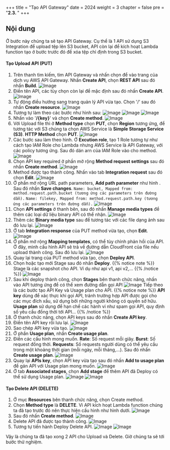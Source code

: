 +++
title = "Tạo API Gateway"
date = 2024
weight = 3
chapter = false
pre = "<b>2.3. </b>"
+++

## Nội dung

Ở bước này chúng ta sẽ tạo API Gateway. Cụ thể là 1 API sử dụng S3 Integration để upload tệp lên S3 bucket, API còn lại để kích hoạt Lambda function tạo ở bước trước đó để xóa tệp chỉ định trong S3 bucket.

#### Tạo Upload API (PUT)

1. Trên thanh tìm kiếm, tìm API Gateway và nhấn chọn để vào trang của dịch vụ AWS API Gateway. Nhấn **Create API**, chọn **REST API** sau đó nhấn **Build**.
   ![Image](../../images/API%20Gateway/Console_1.jpg)
2. Điền tên API, các tùy chọn còn lại để mặc định sau đó nhấn **Create API**.
   ![Image](../../images/API%20Gateway/Console_2.jpg)
3. Tự động điều hướng sang trang quản lý API vừa tạo. Chọn '/' sau đó nhấn **Create resource**.
   ![Image](../../images/API%20Gateway/Console_3.jpg)
4. Tương tự làm theo các bước như hình sau:
   ![Image](../../images/API%20Gateway/Console_4.jpg)
   ![Image](../../images/API%20Gateway/Console_5.jpg)
   ![Image](../../images/API%20Gateway/Console_6.jpg)
5. Nhấn vào '**/{key}**' và chọn **Create method**.
   ![Image](../../images/API%20Gateway/Console_7.jpg)
6. Với Upload file thì ở **Method type** chọn **PUT**, chọn **Region** tương ứng, để tương tác với S3 chúng ta chọn AWS Service là **Simple Storage Service (S3)**. **HTTP Method** chọn **PUT**.
   ![Image](../../images/API%20Gateway/Create_method_1.jpg)
7. Các bước sau làm theo hình. Ở **Excution role**, tạo 1 Role tương tự như cách tạo IAM Role cho Lambda nhưng AWS Service là API Gateway, với các policy tương ứng. Sau đó dán arn của IAM Role vào cho method.
   ![Image](../../images/API%20Gateway/Create_method_2.jpg)
8. Chọn API key required ở phần mở rộng **Method request settings** sau đó nhấn **Create method**.
   ![Image](../../images/API%20Gateway/Create_method_3.jpg)
9. Method được tạo thành công. Nhấn vào tab **Integration request** sau đó chọn **Edit**.
   ![Image](../../images/API%20Gateway/Create_method_4.jpg)
10. Ở phần mở rộng URL path parameters, **Add path parameter** như hình . Sau đó nhấn **Save changes**.
    `Name: bucket, Mapped from: method.request.path.bucket (tương ứng các parameters trên đường dẫn).`
    `Name: filekey, Mapped from: method.request.path.key (tương ứng các parameters trên đường dẫn).`
    ![Image](../../images/API%20Gateway/Create_method_5.jpg)
11. Chọn **API settings** ở thanh bên, sau đó nhấn **Manage media types** để thêm các loại dữ liệu binary API có thể nhận.
    ![Image](../../images/API%20Gateway/API_Setting_1.jpg)
12. Thêm các **Binary media type** sau để tương tác với các file dạng ảnh sau đó lưu lại.
    ![Image](../../images/API%20Gateway/API_Setting_2.jpg)
13. Ở tab **Integration response** của PUT method vừa tạo, chọn **Edit**.
    ![Image](../../images/API%20Gateway/API_Setting_3.jpg)
14. Ở phần mở rộng **Mapping templates**, có thể tùy chỉnh phản hồi của API. Ở đây, mình cấu hình API sẽ trả về đường dẫn CloudFront của file nếu upload thành công. Sau đó lưu lại.
    ![Image](../../images/API%20Gateway/API_Setting_4.jpg)
15. Quay lại trang của PUT method vừa tạo, chọn **Deploy API**.
16. Chọn hoặc tạo mới Stage sau đó nhấn **Deploy**.
    {{% notice note %}}
    Stage là các snapshot cho API. Ví dụ như api v1, api v2,...
    {{% /notice %}}
    ![Image](../../images/API%20Gateway/Deploy_API_1.jpg)
17. Sau khi deploy thành công, chọn **Stages** bên thanh chức năng, nhấn vào API tương ứng để có thể xem đường dẫn gọi API
    ![Image](../../images/API%20Gateway/Deploy_API_2.jpg)
    Tiếp theo là các bước tạo API Key và Usage plan cho API.
    {{% notice note %}}
    **API key** dùng để xác thực khi gọi API, tránh trường hợp API được gọi cho các mục đích xấu, sử dụng bởi những người không có quyền sở hữu.  
    **Usage plan** sử dụng để hạn chế các hành vi như spam gọi API, quy định số yêu cầu đồng thời tới API...
    {{% /notice %}}
18. Ở thanh chức năng, chọn API keys sau đó nhấn **Create API key**.
19. Điền tên API key rồi lưu lại.
    ![Image](../../images/API%20Gateway/APIKey.jpg)
20. Sao chép API key vừa tạo.
    ![Image](../../images/API%20Gateway/APIKey_2.jpg)
21. Ở phần **Usage plan**, nhấn **Create usage plan**.
22. Điền các cấu hình mong muốn. **Rate**: Số request mỗi giây. **Burst**: Số request đồng thời. **Requests**: Số requests người dùng có thể yêu cầu trong một khoảng thời gian (mỗi ngày, mỗi tháng,...). Sau đó nhấn **Create usage plan**.
    ![Image](../../images/API%20Gateway/APIKey_3.jpg)
23. Quay lại **APIs key**, chọn API key vừa tạo sau đó nhấn **Add to usage plan** để gán API với Usage plan mong muốn.
    ![Image](../../images/API%20Gateway/APIKey_4.jpg)
24. Ở tab **Associated stages**, chọn **Add stage** để thêm API đã Deploy có thể sử dụng Usage plan.
    ![Image](../../images/API%20Gateway/APIKey_5.jpg)
    ![Image](../../images/API%20Gateway/APIKey_6.jpg)

#### Tạo Delete API (DELETE)

1. Ở mục **Resources** bên thanh chức năng, chọn Create method.
2. Chọn **Method type** là **DELETE**. Vì API kích hoạt Lambda function chúng ta đã tạo trước đó nên thực hiện cấu hình như hình dưới.
   ![Image](../../images/Lambda/API_Lambda_1.jpg)
3. Sau đó nhấn **Create method**.
   ![Image](../../images/Lambda/API_Lambda_2.jpg)
4. Delete API đã được tạo thành công.
   ![Image](../../images/Lambda/API_Lambda_3.jpg)
5. Tương tự tiến hành Deploy Delete API.
   ![Image](../../images/Lambda/Deploy_1.jpg)
   ![Image](../../images/Lambda/Deploy_2.jpg)

Vậy là chúng ta đã tạo xong 2 API cho Upload và Delete. Giờ chúng ta sẽ tới bước thử nghiệm.
